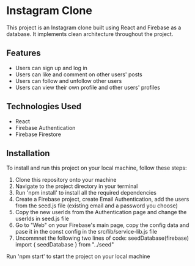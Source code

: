 # Instagram Clone
This project is an Instagram clone built using React and Firebase as a database.
It implements clean architecture throughout the project.

## Features
* Users can sign up and log in
* Users can like and comment on other users' posts
* Users can follow and unfollow other users
* Users can view their own profile and other users' profiles

## Technologies Used
* React
* Firebase Authentication
* Firebase Firestore

## Installation
To install and run this project on your local machine, follow these steps:

1. Clone this repository onto your machine
2. Navigate to the project directory in your terminal
3. Run 'npm install' to install all the required dependencies
4. Create a Firebase project, create Email Authentication, add the users from the seed.js file (existing email and a password you choose)
5. Copy the new userIds from the Authentication page and change the userIds in seed.js file
6. Go to "Web" on your Firebase's main page, copy the config data and pase it in the const config in the src/lib/service-lib.js file
7. Uncommnet the following two lines of code:
seedDatabase(firebase)
import { seedDatabase } from "../seed"



Run 'npm start' to start the project on your local machine

